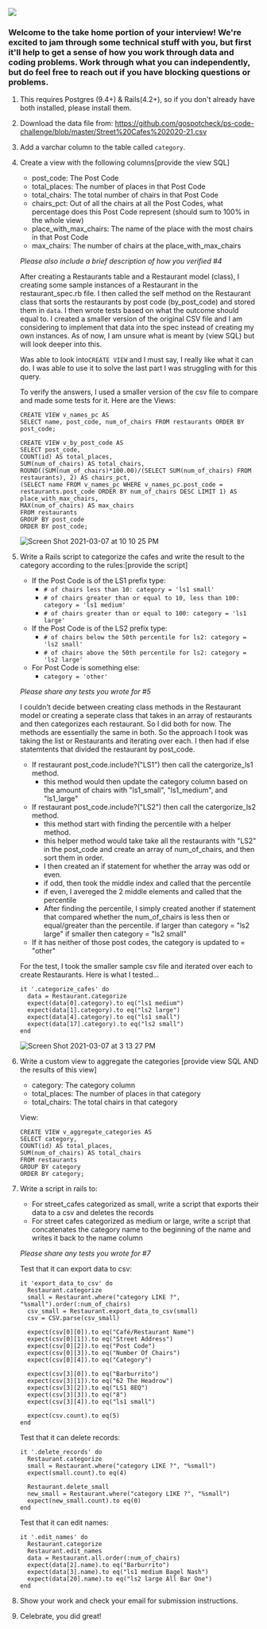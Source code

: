 ![](https://assets-global.website-files.com/5b69e8315733f2850ec22669/5b749a4663ff82be270ff1f5_GSC%20Lockup%20(Orange%20%3A%20Black).svg)

### Welcome to the take home portion of your interview! We're excited to jam through some technical stuff with you, but first it'll help to get a sense of how you work through data and coding problems. Work through what you can independently, but do feel free to reach out if you have blocking questions or problems.

1) This requires Postgres (9.4+) & Rails(4.2+), so if you don't already have both installed, please install them.

2) Download the data file from: https://github.com/gospotcheck/ps-code-challenge/blob/master/Street%20Cafes%202020-21.csv

3) Add a varchar column to the table called `category`. 

4) Create a view with the following columns[provide the view SQL]
    - post_code: The Post Code
    - total_places: The number of places in that Post Code
    - total_chairs: The total number of chairs in that Post Code
    - chairs_pct: Out of all the chairs at all the Post Codes, what percentage does this Post Code represent (should sum to 100% in the whole view)
    - place_with_max_chairs: The name of the place with the most chairs in that Post Code
    - max_chairs: The number of chairs at the place_with_max_chairs
	
    *Please also include a brief description of how you verified #4*
    
    After creating a Restaurants table and a Restaurant model (class), I creating some sample instances of a Restaurant in the 
    restaurant_spec.rb file. I then called the self method on the Restaurant class that sorts the restaurants by post code (by_post_code)
    and stored them in `data`.
    I then wrote tests based on what the outcome should equal to. 
    I created a smaller version of the original CSV file and I am considering to implement that data into the spec instead of creating my own instances. 
    As of now, I am unsure what is meant by (view SQL) but will look deeper into this.
    
    Was able to look into`CREATE VIEW` and I must say, I really like what it can do. 
    I was able to use it to solve the last part I was struggling with for this query. 
    
    To verify the answers, I used a smaller version of the csv file to compare and made some tests for it.
    Here are the Views: 
    
    ```
    CREATE VIEW v_names_pc AS
    SELECT name, post_code, num_of_chairs FROM restaurants ORDER BY post_code;
    
    CREATE VIEW v_by_post_code AS
    SELECT post_code,
    COUNT(id) AS total_places,
    SUM(num_of_chairs) AS total_chairs,
    ROUND((SUM(num_of_chairs)*100.00)/(SELECT SUM(num_of_chairs) FROM restaurants), 2) AS chairs_pct,
    (SELECT name FROM v_names_pc WHERE v_names_pc.post_code = restaurants.post_code ORDER BY num_of_chairs DESC LIMIT 1) AS place_with_max_chairs,
    MAX(num_of_chairs) AS max_chairs
    FROM restaurants
    GROUP BY post_code
    ORDER BY post_code;
    ```
    ![Screen Shot 2021-03-07 at 10 10 25 PM](https://user-images.githubusercontent.com/33795357/110277268-22290b00-7f92-11eb-8674-4682a89c1ef6.png)



5) Write a Rails script to categorize the cafes and write the result to the category according to the rules:[provide the script]
    - If the Post Code is of the LS1 prefix type:
        - `# of chairs less than 10: category = 'ls1 small'`
        - `# of chairs greater than or equal to 10, less than 100: category = 'ls1 medium'`
        - `# of chairs greater than or equal to 100: category = 'ls1 large' `
    - If the Post Code is of the LS2 prefix type: 
        - `# of chairs below the 50th percentile for ls2: category = 'ls2 small'`
        - `# of chairs above the 50th percentile for ls2: category = 'ls2 large'`
    - For Post Code is something else:
        - `category = 'other'`

    *Please share any tests you wrote for #5*
    
    I couldn't decide between creating class methods in the Restaurant model or creating a seperate class that takes in an array of restaurants and then categorizes each restaurant. So I did both for now. The methods are essentially the same in both. 
    So the approach I took was taking the list or Restaurants and iterating over each. I then had if else statemtents that divided the restaurant by post_code. 
    - If restaurant post_code.include?("LS1") then call the catergorize_ls1 method. 
    	- this method would then update the category column based on the amount of chairs with "ls1_small", "ls1_medium", and "ls1_large"
    - If restaurant post_code.include?("LS2") then call the catergorize_ls2 method. 
    	- this method start with finding the percentile with a helper method.
    	- this helper method would take take all the restaurants with "LS2" in the post_code and create an array of num_of_chairs, and then sort them in order.
    	- I then created an if statement for whether the array was odd or even.
    	- if odd, then took the middle index and called that the percentile
    	- if even, I avereged the 2 middle elements and called that the percentile
    	- After finding the percentile, I simply created another if statement that compared whether the num_of_chairs is less then or equal/greater than the percentile. if larger than category = "ls2 large" if smaller then category = "ls2 small"
    - If it has neither of those post codes, the category is updated to = "other"

    For the test, I took the smaller sample csv file and iterated over each to create Restaurants. Here is what I tested...
    ```
    it '.categorize_cafes' do
      data = Restaurant.categorize
      expect(data[0].category).to eq("ls1 medium")
      expect(data[1].category).to eq("ls2 large")
      expect(data[4].category).to eq("ls1 small")
      expect(data[17].category).to eq("ls2 small")
    end
    ```
    ![Screen Shot 2021-03-07 at 3 13 27 PM](https://user-images.githubusercontent.com/33795357/110276894-5fd96400-7f91-11eb-9d34-e9678bab7ce9.png)


6) Write a custom view to aggregate the categories [provide view SQL AND the results of this view]
    - category: The category column
    - total_places: The number of places in that category
    - total_chairs: The total chairs in that category

    View: 
    ```
    CREATE VIEW v_aggregate_categories AS
    SELECT category,
    COUNT(id) AS total_places,
    SUM(num_of_chairs) AS total_chairs
    FROM restaurants
    GROUP BY category
    ORDER BY category;
    ```

7) Write a script in rails to:
    - For street_cafes categorized as small, write a script that exports their data to a csv and deletes the records
    - For street cafes categorized as medium or large, write a script that concatenates the category name to the beginning of the name and writes it back to the name column
	
    *Please share any tests you wrote for #7*
    
    Test that it can export data to csv:
    ```
    it 'export_data_to_csv' do
      Restaurant.categorize
      small = Restaurant.where("category LIKE ?", "%small").order(:num_of_chairs)
      csv_small = Restaurant.export_data_to_csv(small)
      csv = CSV.parse(csv_small)

      expect(csv[0][0]).to eq("Café/Restaurant Name")
      expect(csv[0][1]).to eq("Street Address")
      expect(csv[0][2]).to eq("Post Code")
      expect(csv[0][3]).to eq("Number Of Chairs")
      expect(csv[0][4]).to eq("Category")

      expect(csv[3][0]).to eq("Barburrito")
      expect(csv[3][1]).to eq("62 The Headrow")
      expect(csv[3][2]).to eq("LS1 8EQ")
      expect(csv[3][3]).to eq("8")
      expect(csv[3][4]).to eq("ls1 small")

      expect(csv.count).to eq(5)
    end
    ```
    
    Test that it can delete records:
    ```
    it '.delete_records' do
      Restaurant.categorize
      small = Restaurant.where("category LIKE ?", "%small")
      expect(small.count).to eq(4)

      Restaurant.delete_small
      new_small = Restaurant.where("category LIKE ?", "%small")
      expect(new_small.count).to eq(0)
    end
    ```
    
    Test that it can edit names:
    ```
    it '.edit_names' do
      Restaurant.categorize
      Restaurant.edit_names
      data = Restaurant.all.order(:num_of_chairs)
      expect(data[2].name).to eq("Barburrito")
      expect(data[3].name).to eq("ls1 medium Bagel Nash")
      expect(data[20].name).to eq("ls2 large All Bar One")
    end
    ```

8) Show your work and check your email for submission instructions.

9) Celebrate, you did great! 


